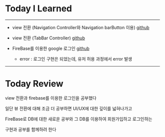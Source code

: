# Today I Learned

---

- view 전환 (Navigation Controller와 Navigation barButton 이용) [github](https://github.com/VincentGeranium/Swift-Study/tree/master/2019-06-25-ViewChange-Navigation)

- view 전환 (TabBar Controller) [github](https://github.com/VincentGeranium/Swift-Study/tree/master/2019-06-25-tabBarController)

- FireBase를 이용한 google 로그인 [github](https://github.com/VincentGeranium/Swift-Study/tree/master/2019-06-25-login-firebase-google)
    - error : 로그인 구현은 되었는데, 유저 허용 과정에서 error 발생 

---

# Today Review

view 전환과 firebase를 이용한 로그인을 공부했다

일단 뷰 전환에 대해 조금 더 공부하면 UI/UX에 대한 깊이를 넓혀나가고

FireBase로 DB에 대한 새로운 공부와 그 DB를 이용하여 회원가입하고 로그인하는

구현과 공부를 함께하려 한다
